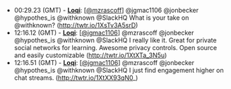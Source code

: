 * <a id="00:29.23">00:29.23 (GMT)</a> - __[Loqi](https://github.com/Loqi)__: [<a href="https://twitter.com/mzrascoff">@mzrascoff</a>] @jgmac1106 @jonbecker @hypothes_is @withknown @SlackHQ What is your take on @withknown? (http://twtr.io/1XsTv3A5srD)
* <a id="12:16.12">12:16.12 (GMT)</a> - __[Loqi](https://github.com/Loqi)__: [<a href="https://twitter.com/jgmac1106">@jgmac1106</a>] @mzrascoff @jonbecker @hypothes_is @withknown @SlackHQ I really like it. Great for private social networks for learning. Awesome privacy controls. Open source and easily customizable (http://twtr.io/1XtXTa_3N5u)
* <a id="12:16.51">12:16.51 (GMT)</a> - __[Loqi](https://github.com/Loqi)__: [<a href="https://twitter.com/jgmac1106">@jgmac1106</a>] @mzrascoff @jonbecker @hypothes_is @withknown @SlackHQ I just find engagement higher on chat streams. (http://twtr.io/1XtXX93qN0_)
